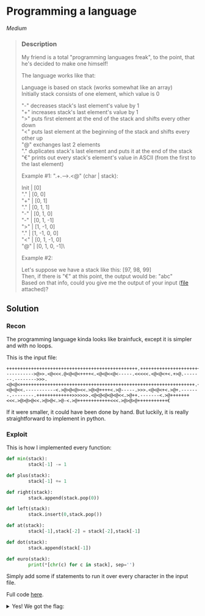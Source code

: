 
# Programming a language

*Medium*

>### Description
>My friend is a total "programming languages freak", to the point, that he's decided to make one himself!
>
>The language works like that:
>
> Language is based on stack (works somewhat like an array)\
> Initially stack consists of one element, which value is 0
>
> "-" decreases stack's last element's value by 1\
> "+" increases stack's last element's value by 1\
> ">" puts first element at the end of the stack and shifts every other down\
> "<" puts last element at the beginning of the stack and shifts every other up\
> "@" exchanges last 2 elements\
> "." duplicates stack's last element and puts it at the end of the stack\
> "€" prints out every stack's element's value in ASCII (from the first to the last element)
>
>Example #1: ".+.-->.<@" (char | stack):
>
> Init | [0]\
> "."  | [0, 0]\
> "+"  | [0, 1]\
> "."  | [0, 1, 1]\
> "-"  | [0, 1, 0]\
> "-"  | [0, 1, -1]\
> ">"  | [1, -1, 0]\
> "."  | [1, -1, 0, 0]\
> "<"  | [0, 1, -1, 0]\
> "@"  | [0, 1, 0, -1]\
>
>Example #2:
>
> Let's suppose we have a stack like this: [97, 98, 99]\
> Then, if there is "€" at this point, the output would be: "abc"\
>Based on that info, could you give me the output of your input ([file](./input.txt) attached)?

## Solution

### Recon

The programming language kinda looks like brainfuck, except it is simpler and with no loops. 

This is the input file:
```
++++++++++++++++++++++++++++++++++++++++++++++++.++++++++++++++++++++++++++++++++++++++++++++++++++++++++++++++++.++.----------->@>>.<@<<<.@<@<@<++++<.<@<@<<@<-----.<<<<<.<@<@<+<.+>@.-------.-------->>>.<@<@<++++++++++++++++++++++++++++++++++++++++++++++++++++++++++++++++.++>>>.<@<@<<.-----------<.>@>@<@><<.>@>@++++<.>@-----.>>>.<@<@<+<.>@+.-------.--------.+++++++++++++>>>>>>.<@<@<@<@<@<<.>@++.-------<.>@+++++++<<<.>@>@>@<<.>@>@<.>@-<.>@++++++++++++<<<.>@>@>@+++++++++++€
```

If it were smaller, it could have been done by hand. But luckily, it is really straightforward to implement in python.

### Exploit

This is how I implemented every function:

```python
def min(stack):
        stack[-1] -= 1

def plus(stack):
        stack[-1] += 1

def right(stack):
        stack.append(stack.pop(0))

def left(stack):
        stack.insert(0,stack.pop())

def at(stack):
        stack[-1],stack[-2] = stack[-2],stack[-1]

def dot(stack):
        stack.append(stack[-1])

def euro(stack):
        print(*[chr(c) for c in stack], sep='')
```

Simply add some if statements to run it over every character in the input file.

Full code [here](./exploit.py).

<details>
<summary>Yes! We got the flag:</summary> 
CTFlearn{pr0gr4mm1ng_pr0gr4mm1ng_l4ngu4g3s?}
</details>